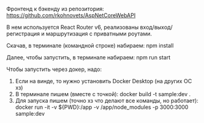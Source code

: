 Фронтенд к бэкенду из репозитория: https://github.com/rkohnovets/AspNetCoreWebAPI

В нем используется React Router v6, реализованы вход/выход/регистрация и маршрутизация с приватными роутами.

Скачав, в терминале (командной строке) набираем: npm install

Далее, чтобы запустить, в терминале набираем: npm run start

Чтобы запустить через докер, надо:
  1) Если на винде, то нужно установить Docker Desktop (на других ОС хз)
  2) В терминале пишем (вместе с точкой): docker build -t sample:dev .
  3) Для запуска пишем (точно хз что делают все команды, но работает): docker run -it -v ${PWD}:/app -v /app/node_modules -p 3000:3000 sample:dev

